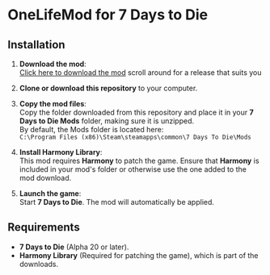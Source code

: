 # OneLifeMod for 7 Days to Die

## Installation

1. **Download the mod**:  
   [Click here to download the mod](https://github.com/MoreKronos/One-Life-7-Days-To-Die-Mod/releases) scroll around for a release that suits you

2. **Clone or download this repository** to your computer.

3. **Copy the mod files**:  
   Copy the folder downloaded from this repository and place it in your **7 Days to Die Mods** folder, making sure it is unzipped.  
   By default, the Mods folder is located here:  
   `C:\Program Files (x86)\Steam\steamapps\common\7 Days To Die\Mods`

4. **Install Harmony Library**:  
   This mod requires **Harmony** to patch the game. Ensure that **Harmony** is included in your mod's folder or otherwise use the one added to the mod download.

5. **Launch the game**:  
   Start **7 Days to Die**. The mod will automatically be applied.

## Requirements

- **7 Days to Die** (Alpha 20 or later).
- **Harmony Library** (Required for patching the game), which is part of the downloads.
